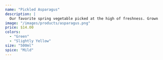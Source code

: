 ```yaml
---
name: "Pickled Asparagus"
description: |
  Our favorite spring vegetable picked at the high of freshness. Grown here in Ottawa, brined with locally grown dill and garlic to give the perfect bite. Tasty on its own, or perfectly pairs with any meal. My favorite combination is with a Sunday roast.
image: "/images/products/asparagus.png"
price: $14.00
colors:
  - "Green"
  - "Slightly Yellow"
size: "500ml"
spice: "Mild"
---
```

